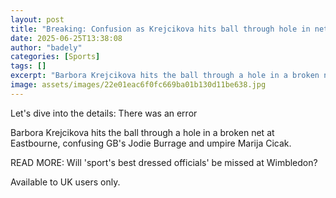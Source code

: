 ```yaml
---
layout: post
title: "Breaking: Confusion as Krejcikova hits ball through hole in net against Burrage"
date: 2025-06-25T13:38:08
author: "badely"
categories: [Sports]
tags: []
excerpt: "Barbora Krejcikova hits the ball through a hole in a broken net at Eastbourne, confusing GB's Jodie Burrage and umpire Marija Cicak."
image: assets/images/22e01eac6f0fc669ba01b130d11be638.jpg
---
```


Let's dive into the details: There was an error

Barbora Krejcikova hits the ball through a hole in a broken net at Eastbourne, confusing GB's Jodie Burrage and umpire Marija Cicak.

READ MORE: Will 'sport's best dressed officials' be missed at Wimbledon?

Available to UK users only.

